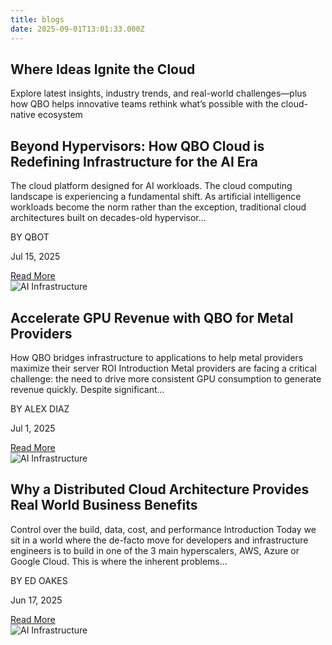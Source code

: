 ```yaml
---
title: blogs
date: 2025-09-01T13:01:33.000Z
---
```


<section class="why-qbo-hero-section blog-page">
  <div class="container">
  <div class="why-qbo-hero-content">
  <h1>Where Ideas Ignite the Cloud</h1>
  <p>Explore latest insights, industry trends, and real-world challenges—plus how QBO helps innovative teams rethink what’s possible with the cloud-native ecosystem</p>
</div>
</div>
</section>

<section class="blog-section">
  <div class="blog-container">
  <div class="blog-content">
  <h2>
        Beyond Hypervisors: How QBO Cloud is Redefining Infrastructure for the AI Era
      </h2>
  <p>
        The cloud platform designed for AI workloads. The cloud computing landscape 
        is experiencing a fundamental shift. As artificial intelligence workloads 
        become the norm rather than the exception, traditional cloud architectures 
        built on decades-old hypervisor...
      </p>
  <p class="blog-meta">BY QBOT</p>
  <p class="blog-date">Jul 15, 2025</p>
  <a href="#" class="read-more-btn">Read More</a>
</div>
  <div class="blog-image">
  <img src="http://localhost:4000/img/shutterstock_2347958935.jpg" alt="AI Infrastructure">
</div>
</div>
</section>

<section class="blog-section-2">
  <div class="blog-container">
  <div class="blog-content">
  <h2>
        Accelerate GPU Revenue with QBO for Metal Providers
      </h2>
  <p>
        How QBO bridges infrastructure to applications to help metal providers maximize their server ROI Introduction Metal providers are facing a critical challenge: the need to drive more consistent GPU consumption to generate revenue quickly. Despite significant...
      </p>
  <p class="blog-meta">BY ALEX DIAZ</p>
  <p class="blog-date">Jul 1, 2025</p>
  <a href="#" class="read-more-btn">Read More</a>
</div>
  <div class="blog-image">
  <img src="http://localhost:4000/img/20250701-blog-GPU-metal-providers.jpg" alt="AI Infrastructure">
</div>
</div>
</section>

<section class="blog-section last">
  <div class="blog-container">
  <div class="blog-content">
  <h2>
       Why a Distributed Cloud Architecture Provides Real World Business Benefits
      </h2>
  <p>
       Control over the build, data, cost, and performance Introduction Today we sit in a world where the de-facto move for developers and infrastructure engineers is to build in one of the 3 main hyperscalers, AWS, Azure or Google Cloud. This is where the inherent problems...
      </p>
  <p class="blog-meta">BY ED OAKES</p>
  <p class="blog-date">Jun 17, 2025</p>
  <a href="#" class="read-more-btn">Read More</a>
</div>
  <div class="blog-image">
  <img src="http://localhost:4000/img/20250617-blog-cloud-architecture.jpg" alt="AI Infrastructure">
</div>
</div>
</section>
